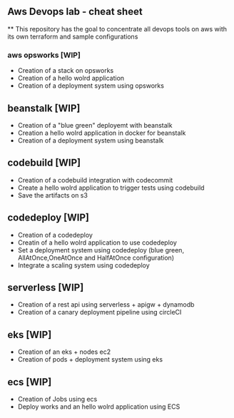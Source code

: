 ## Aws Devops lab - cheat sheet

** This repository has the goal to concentrate all devops tools on aws with its own terraform and sample configurations

### aws opsworks [WIP]
* Creation of a stack on opsworks
* Creation of a hello wolrd application 
* Creation of a deployment system using opsworks

## beanstalk [WIP]
* Creation of a "blue green" deployemt with beanstalk
* Creation a hello wolrd application in docker for beanstalk
* Creation of a deployment system using beanstalk

## codebuild [WIP]
* Creation of a codebuild integration with codecommit
* Create a hello wolrd application to trigger tests using codebuild
* Save the artifacts on s3

## codedeploy [WIP]
* Creation of a codedeploy 
* Creatin of a hello wolrd application to use codedeploy
* Set a deployment system using codedeploy (blue green, AllAtOnce,OneAtOnce and HalfAtOnce configuration)
* Integrate a scaling system using codedeploy

## serverless [WIP]
* Creation of a rest api using serverless + apigw + dynamodb
* Creation of a canary deployment pipeline using circleCI

## eks [WIP]
* Creation of an eks + nodes ec2
* Creation of pods + deployment system using eks

## ecs [WIP]
* Creation of Jobs using ecs
* Deploy works and an hello wolrd application using ECS
